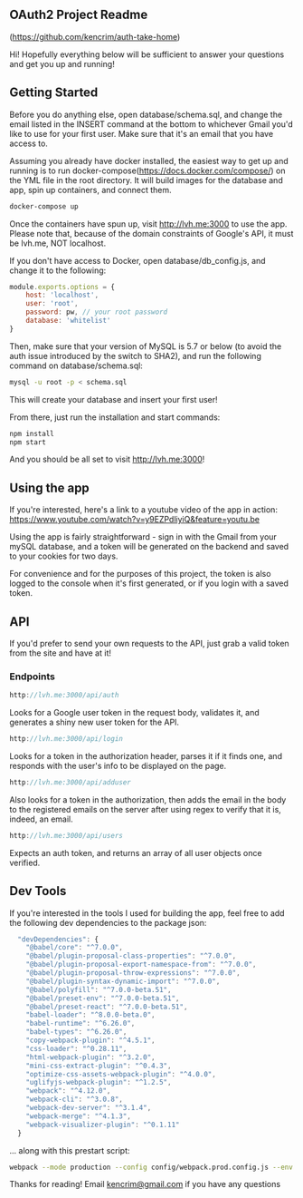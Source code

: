 ## OAuth2 Project Readme
(https://github.com/kencrim/auth-take-home)

Hi! Hopefully everything below will be sufficient to answer your questions and get you up and running! 


## Getting Started

Before you do anything else, open database/schema.sql, and change the email listed in the INSERT command at the bottom to whichever Gmail you'd like to use for your first user. Make sure that it's an email that you have access to.

Assuming you already have docker installed, the easiest way to get up and running is to run docker-compose(https://docs.docker.com/compose/) on the YML file in the root directory. It will build images for the database and app, spin up containers, and connect them. 

```bash
docker-compose up
```
Once the containers have spun up, visit http://lvh.me:3000 to use the app. Please note that, because of the domain constraints of Google's API, it must be lvh.me, NOT localhost.


If you don't have access to Docker, open database/db_config.js, and change it to the following:

```javascript
module.exports.options = {
	host: 'localhost',
	user: 'root',
	password: pw, // your root password
	database: 'whitelist'
}
```
Then, make sure that your version of MySQL is 5.7 or below (to avoid the auth issue introduced by the switch to SHA2), and run the following command on database/schema.sql:

```bash
mysql -u root -p < schema.sql
```

This will create your database and insert your first user!

From there, just run the installation and start commands:

```bash
npm install
npm start
``` 
And you should be all set to visit http://lvh.me:3000!

## Using the app

If you're interested, here's a link to a youtube video of the app in action: https://www.youtube.com/watch?v=y9EZPdliyiQ&feature=youtu.be

Using the app is fairly straightforward - sign in with the Gmail from your mySQL database, and a token will be generated on the backend and saved to your cookies for two days. 

For convenience and for the purposes of this project, the token is also logged to the console when it's first generated, or if you login with a saved token.

## API

If you'd prefer to send your own requests to the API, just grab a valid token from the site and have at it! 

### Endpoints

```javascript
http://lvh.me:3000/api/auth
```
Looks for a Google user token in the request body, validates it, and generates a shiny new user token for the API.

```javascript
http://lvh.me:3000/api/login
```
Looks for a token in the authorization header, parses it if it finds one, and responds with the user's info to be displayed on the page.

```javascript
http://lvh.me:3000/api/adduser
```
Also looks for a token in the authorization, then adds the email in the body to the registered emails on the server after using regex to verify that it is, indeed, an email.

```javascript
http://lvh.me:3000/api/users
```
Expects an auth token, and returns an array of all user objects once verified.

## Dev Tools

If you're interested in the tools I used for building the app, feel free to add the following dev dependencies to the package json:

```javascript
  "devDependencies": {
    "@babel/core": "^7.0.0",
    "@babel/plugin-proposal-class-properties": "^7.0.0",
    "@babel/plugin-proposal-export-namespace-from": "^7.0.0",
    "@babel/plugin-proposal-throw-expressions": "^7.0.0",
    "@babel/plugin-syntax-dynamic-import": "^7.0.0",
    "@babel/polyfill": "^7.0.0-beta.51",
    "@babel/preset-env": "^7.0.0-beta.51",
    "@babel/preset-react": "^7.0.0-beta.51",
    "babel-loader": "^8.0.0-beta.0",
    "babel-runtime": "^6.26.0",
    "babel-types": "^6.26.0",
    "copy-webpack-plugin": "^4.5.1",
    "css-loader": "^0.28.11",
    "html-webpack-plugin": "^3.2.0",
    "mini-css-extract-plugin": "^0.4.3",
    "optimize-css-assets-webpack-plugin": "^4.0.0",
    "uglifyjs-webpack-plugin": "^1.2.5",
    "webpack": "^4.12.0",
    "webpack-cli": "^3.0.8",
    "webpack-dev-server": "^3.1.4",
    "webpack-merge": "^4.1.3",
    "webpack-visualizer-plugin": "^0.1.11"
  }
```
... along with this prestart script:

```bash
webpack --mode production --config config/webpack.prod.config.js --env.PLATFORM=production --env.VERSION=stag --progress,
```

Thanks for reading! Email kencrim@gmail.com if you have any questions